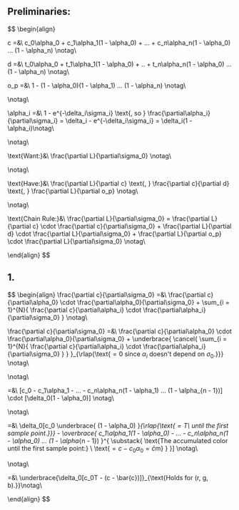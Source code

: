## Preliminaries:
$$
\begin{align}

c =&\ c_0\alpha_0 + c_1\alpha_1(1 - \alpha_0) + ... + 
    c_n\alpha_n(1 - \alpha_0) ... (1 - \alpha_n) \notag\\

d =&\ t_0\alpha_0 + t_1\alpha_1(1 - \alpha_0) + .. + 
    t_n\alpha_n(1 - \alpha_0) ... (1 - \alpha_n) \notag\\

o_p =&\ 1 - (1 - \alpha_0)(1 - \alpha_1) ... (1 - \alpha_n) \notag\\

\notag\\

\alpha_i =&\ 1 - e^{-\delta_i\sigma_i} \text{, so } 
    \frac{\partial\alpha_i}{\partial\sigma_i} = 
    \delta_i - e^{-\delta_i\sigma_i} = 
    \delta_i(1 - \alpha_i)\notag\\

\notag\\

\text{Want:}&\ \frac{\partial L}{\partial\sigma_0} \notag\\

\notag\\

\text{Have:}&\ \frac{\partial L}{\partial c} \text{, } 
    \frac{\partial c}{\partial d} \text{, } \frac{\partial L}{\partial o_p} \notag\\

\notag\\

\text{Chain Rule:}&\ \frac{\partial L}{\partial\sigma_0} = 
    \frac{\partial L}{\partial c} \cdot \frac{\partial c}{\partial\sigma_0} + 
    \frac{\partial L}{\partial d} \cdot \frac{\partial L}{\partial\sigma_0} +
    \frac{\partial L}{\partial o_p} \cdot \frac{\partial L}{\partial\sigma_0} \notag\\

\end{align}
$$

## 1.
$$
\begin{align}
\frac{\partial c}{\partial\sigma_0} =&\ 
    \frac{\partial c}{\partial\alpha_0} \cdot 
    \frac{\partial\alpha_0}{\partial\sigma_0} + 
    \sum_{i = 1}^{N}{
        \frac{\partial c}{\partial\alpha_i} \cdot \frac{\partial\alpha_i}{\partial\sigma_0}
    } \notag\\

\frac{\partial c}{\partial\sigma_0} =&\ 
    \frac{\partial c}{\partial\alpha_0} \cdot 
    \frac{\partial\alpha_0}{\partial\sigma_0} + 
    \underbrace{
        \cancel{
            \sum_{i = 1}^{N}{
                \frac{\partial c}{\partial\alpha_i} \cdot 
                \frac{\partial\alpha_i}{\partial\sigma_0}
            }
        }
    }_{\rlap{\text{$= 0$ since $\alpha_i$ doesn't depend on $\sigma_0$.}}} \notag\\

\notag\\

=&\ [c_0 - c_1\alpha_1 - ... - c_n\alpha_n(1 - \alpha_1) ... (1 - \alpha_{n - 1})] 
    \cdot [\delta_0(1 - \alpha_0)] \notag\\

\notag\\

=&\ \delta_0[c_0 
    \underbrace{
        (1 - \alpha_0)
    }_{\rlap{\text{$= T$\\ until the first sample point.}}} 
    - \overbrace{
        c_1\alpha_1(1 - \alpha_0) - ... - c_n\alpha_n(1 - \alpha_0) ... (1 - \alpha_{n - 1})
    }^{
        \substack{
            \text{The accumulated color until the first sample point:} \\
            \text{$=c - c_0\alpha_0 = \bar{c}$m}
        }
    }] \notag\\

\notag\\

=&\ \underbrace{\delta_0[c_0T - (c - \bar{c})]}_{\text{Holds for (r, g, b).}}\notag\\

\end{align}
$$